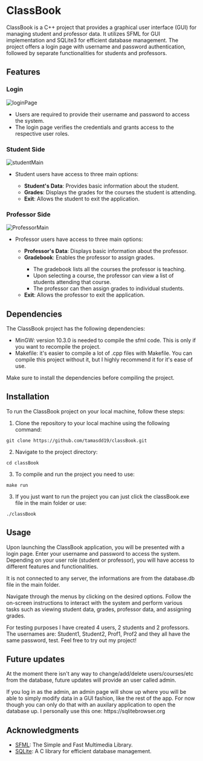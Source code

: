 <h1>ClassBook</h1>

<p>ClassBook is a C++ project that provides a graphical user interface (GUI) for managing student and professor data. It utilizes SFML for GUI implementation and SQLite3 for efficient database management. The project offers a login page with username and password authentication, followed by separate functionalities for students and professors.</p>

<h2>Features</h2>

<h3>Login</h3>

![loginPage](https://github.com/tamasdd19/classBook/assets/118727728/18e939c6-432b-4e49-ba99-1a0f03c1f940)
<ul>
  <li>Users are required to provide their username and password to access the system.</li>
  <li>The login page verifies the credentials and grants access to the respective user roles.</li>
</ul>

<h3>Student Side</h3>

![studentMain](https://github.com/tamasdd19/classBook/assets/118727728/4eca3355-449e-4a0c-bf92-4f81c9c2c7d7)
<ul>
  <li>Student users have access to three main options:</li>
  <ul>
    <li><strong>Student's Data</strong>: Provides basic information about the student.</li>
    <li><strong>Grades</strong>: Displays the grades for the courses the student is attending.</li>
    <li><strong>Exit</strong>: Allows the student to exit the application.</li>
  </ul>
</ul>

<h3>Professor Side</h3>

![ProfessorMain](https://github.com/tamasdd19/classBook/assets/118727728/3bdb9875-c070-443e-962a-d23da070db19)
<ul>
  <li>Professor users have access to three main options:</li>
  <ul>
    <li><strong>Professor's Data</strong>: Displays basic information about the professor.</li>
    <li><strong>Gradebook</strong>: Enables the professor to assign grades.</li>
    <ul>
      <li>The gradebook lists all the courses the professor is teaching.</li>
      <li>Upon selecting a course, the professor can view a list of students attending that course.</li>
      <li>The professor can then assign grades to individual students.</li>
    </ul>
    <li><strong>Exit</strong>: Allows the professor to exit the application.</li>
  </ul>
</ul>

<h2>Dependencies</h2>

<p>The ClassBook project has the following dependencies:</p>
<ul>
  <li>MinGW: version 10.3.0 is needed to compile the sfml code. This is only if you want to recompile the project.</li>
  <li>Makefile: it's easier to compile a lot of .cpp files with Makefile. You can compile this project without it, but I highly recommend it for it's ease of use.</li>
</ul>

<p>Make sure to install the dependencies before compiling the project.</p>

<h2>Installation</h2>

<p>To run the ClassBook project on your local machine, follow these steps:</p>

<ol>
  <li>Clone the repository to your local machine using the following command:</li>
</ol>

<pre><code>git clone https://github.com/tamasdd19/classBook.git</code></pre>

<ol start="2">
  <li>Navigate to the project directory:</li>
</ol>

<pre><code>cd classBook</code></pre>

<ol start="3">
  <li>To compile and run the project you need to use:</li>
</ol>
  <pre><code>make run</code></pre>
<ol start="3">
  <li>If you just want to run the project you can just click the classBook.exe file in the main folder or use:</li>
</ol>

<pre><code>./classBook</code></pre>

<h2>Usage</h2>

<p>Upon launching the ClassBook application, you will be presented with a login page. Enter your username and password to access the system. Depending on your user role (student or professor), you will have access to different features and functionalities.</p>

<p>It is not connected to any server, the informations are from the database.db file in the main folder.</p>

<p>Navigate through the menus by clicking on the desired options. Follow the on-screen instructions to interact with the system and perform various tasks such as viewing student data, grades, professor data, and assigning grades.</p>

<p>For testing purposes I have created 4 users, 2 students and 2 professors. The usernames are: Student1, Student2, Prof1, Prof2 and they all have the same password, test. Feel free to try out my project!</p>

<h2>Future updates</h2>

<p>At the moment there isn't any way to change/add/delete users/courses/etc from the database, future updates will provide an user called admin.</p>

<p>If you log in as the admin, an admin page will show up where you will be able to simply modify data in a GUI fashion, like the rest of the app. For now though you can only do that with an auxilary application to open the database up. I personally use this one: https://sqlitebrowser.org</p>

<h2>Acknowledgments</h2>

<ul>
  <li><a href="https://www.sfml-dev.org/">SFML</a>: The Simple and Fast Multimedia Library.</li>
  <li><a href="https://www.sqlite.org/">SQLite</a>: A C library for efficient database management.</li>
</ul>
